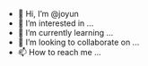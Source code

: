 - 👋 Hi, I’m @joyun
- 👀 I’m interested in ...
- 🌱 I’m currently learning ...
- 💞️ I’m looking to collaborate on ...
- 📫 How to reach me ...

<!---
esterel/esterel is a ✨ special ✨ repository because its `README.md` (this file) appears on your GitHub profile.
You can click the Preview link to take a look at your changes.
--->
